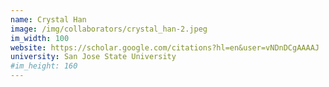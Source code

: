 ```yaml
---
name: Crystal Han
image: /img/collaborators/crystal_han-2.jpeg
im_width: 100
website: https://scholar.google.com/citations?hl=en&user=vNDnDCgAAAAJ
university: San Jose State University
#im_height: 160
---
```



